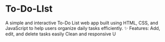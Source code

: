 # To-Do-LIst
A simple and interactive To-Do List web app built using HTML, CSS, and JavaScript to help users organize daily tasks efficiently. ✨ Features:  Add, edit, and delete tasks easily  Clean and responsive U
